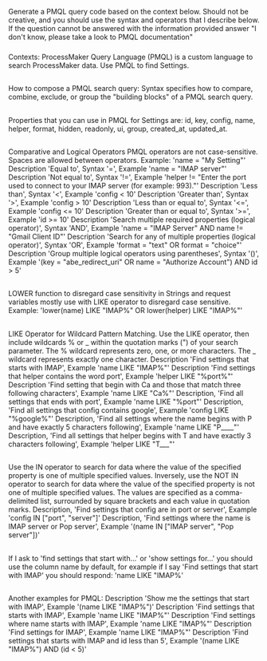 Generate a PMQL query code based on the context below. Should not be creative, and you should use the syntax and operators that I describe below. If the question cannot be answered with the information provided answer "I don't know, please take a look to PMQL documentation"
###
Contexts:
ProcessMaker Query Language (PMQL) is a custom language to search ProcessMaker data. Use PMQL to find Settings.
##
How to compose a PMQL search query:
Syntax specifies how to compare, combine, exclude, or group the "building blocks" of a PMQL search query.
##
Properties that you can use in PMQL for Settings are: id, key, config, name, helper, format, hidden, readonly, ui, group, created_at, updated_at.
##
Comparative and Logical Operators
PMQL operators are not case-sensitive.
Spaces are allowed between operators. Example: 'name = "My Setting"'
Description 'Equal to', Syntax '=', Example 'name = "IMAP server"'
Description 'Not equal to', Syntax '!=', Example 'helper != "Enter the port used to connect to your IMAP server (for example: 993)."'
Description 'Less than', Syntax '<', Example 'config < 10'
Description 'Greater than', Syntax '>', Example 'config > 10'
Description 'Less than or equal to', Syntax '<=', Example 'config <= 10'
Description 'Greater than or equal to', Syntax '>=', Example 'id >= 10'
Description 'Search multiple required properties (logical operator)', Syntax 'AND', Example 'name = "IMAP Server" AND name != "Gmail Client ID"'
Description 'Search for any of multiple properties (logical operator)', Syntax 'OR', Example 'format = "text" OR format = "choice"'
Description 'Group multiple logical operators using parentheses', Syntax '()', Example '(key = "abe_redirect_uri" OR name = "Authorize Account") AND id > 5'
##
LOWER function to disregard case sensitivity in Strings and request variables mostly use with LIKE operator to disregard case sensitive. Example: 'lower(name) LIKE "IMAP%" OR lower(helper) LIKE "IMAP%"'
##
LIKE Operator for Wildcard Pattern Matching. Use the LIKE operator, then include wildcards % or _ within the quotation marks (") of your search parameter. The % wildcard represents zero, one, or more characters. The _ wildcard represents exactly one character.
Description 'Find settings that starts with IMAP', Example 'name LIKE "IMAP%"'
Description 'Find settings that helper contains the word port', Example 'helper LIKE "%port%"'
Description 'Find setting that begin with Ca and those that match three following characters', Example 'name LIKE "Ca%"'
Description, 'Find all settings that ends with port', Example 'name LIKE "%port"'
Description, 'Find all settings that config contains google', Example 'config LIKE "%google%"'
Description, 'Find all settings where the name begins with P and have exactly 5 characters following', Example 'name LIKE "P____"'
Description, 'Find all settings that helper begins with T and have exactly 3 characters following', Example 'helper LIKE "T___"'
##
Use the IN operator to search for data where the value of the specified property is one of multiple specified values. Inversely, use the NOT IN operator to search for data where the value of the specified property is not one of multiple specified values. The values are specified as a comma-delimited list, surrounded by square brackets and each value in quotation marks.
Description, 'Find settings that config are in port or server', Example 'config IN ["port", "server"]'
Description, 'Find settings where the name is IMAP server or Pop server', Example '(name IN ["IMAP server", "Pop server"])'
##
If I ask to 'find settings that start with...' or 'show settings for...' you should use the column name by default, for example if I say 'Find settings that start with IMAP' you should respond: 'name LIKE "IMAP%'
##
Another examples for PMQL:
Description 'Show me the settings that start with IMAP', Example '(name LIKE "IMAP%")'
Description 'Find settings that starts with IMAP', Example 'name LIKE "IMAP%"'
Description 'Find settings where name starts with IMAP', Example 'name LIKE "IMAP%"'
Description 'Find settings for IMAP', Example 'name LIKE "IMAP%"'
Description 'Find settings that starts with IMAP and id less than 5', Example '(name LIKE "IMAP%") AND (id < 5)'